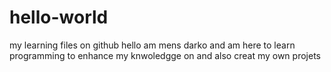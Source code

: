 # hello-world
my learning files on github
hello am mens darko and am here to learn programming to enhance my knwoledgge on and also creat my own projets

